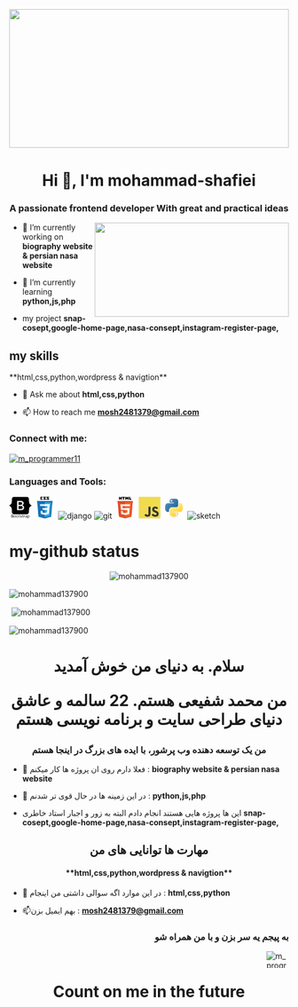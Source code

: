 <img src="https://www.uplooder.net/img/image/12/1ec1d845eee45dd042e5e195ffca8be5/68747470733a2f2f7468656163656d616b6572732e636f6d2f77702d636f6e74656e742f75706c6f6164732f323032302f30352f636f7573746f6d2d7765622e676966.gif)" height="250px" width="100%">
<h1 align="center">Hi 👋, I'm mohammad-shafiei</h1>
<h3 align="center">A passionate frontend developer With great and practical ideas</h3>


<img src="https://www.uplooder.net/img/image/39/41d40283525cdcb50bf6fadd230745a1/giphy.gif" width="350px" height="170px" align="right" >


- 🔭 I’m currently working on **biography website & persian nasa website**

- 🌱 I’m currently learning **python,js,php**

- my project **snap-cosept,google-home-page,nasa-consept,instagram-register-page,**

<h2> my skills </h2>   **html,css,python,wordpress & navigtion**

- 💬 Ask me about **html,css,python**

- 📫 How to reach me **mosh2481379@gmail.com**

<h3 align="left">Connect with me:</h3>
<p align="left">
<a href="https://instagram.com/m_programmer11" target="blank"><img align="center" src="https://raw.githubusercontent.com/rahuldkjain/github-profile-readme-generator/master/src/images/icons/Social/instagram.svg" alt="m_programmer11" height="30" width="40" /></a>
</p>

<h3 align="left">Languages and Tools:</h3>
<p align="left"> <a rel="noreferrer"> <img src="https://raw.githubusercontent.com/devicons/devicon/master/icons/bootstrap/bootstrap-plain-wordmark.svg" alt="bootstrap" width="40" height="40"/> </a> <a  target="_blank" rel="noreferrer"> <img src="https://raw.githubusercontent.com/devicons/devicon/master/icons/css3/css3-original-wordmark.svg" alt="css3" width="40" height="40"/> </a> <a _blank" rel="noreferrer"> <img src="https://cdn.worldvectorlogo.com/logos/django.svg" alt="django" width="40" height="40"/> </a> <a> <img src="https://www.vectorlogo.zone/logos/git-scm/git-scm-icon.svg" alt="git" width="40" height="40"/> </a> <a  target="_blank" rel="noreferrer"> <img src="https://raw.githubusercontent.com/devicons/devicon/master/icons/html5/html5-original-wordmark.svg" alt="html5" width="40" height="40"/> </a> <a  target="_blank" rel="noreferrer"> <img src="https://raw.githubusercontent.com/devicons/devicon/master/icons/javascript/javascript-original.svg" alt="javascript" width="40" height="40"/> </a> <a  target="_blank" rel="noreferrer"> <img src="https://raw.githubusercontent.com/devicons/devicon/master/icons/python/python-original.svg" alt="python" width="40" height="40"/> </a> <a  target="_blank" rel="noreferrer"> <img src="https://www.vectorlogo.zone/logos/sketchapp/sketchapp-icon.svg" alt="sketch" width="40" height="40"/> </a> </p>

# my-github status
<p align="center"> <img src="https://komarev.com/ghpvc/?username=mohammad137900&label=Profile%20views&color=0e75b6&style=flat" alt="mohammad137900" width="150px" height="65px"> </p>

<p><img align="center" src="https://github-readme-stats.vercel.app/api/top-langs?username=mohammad137900&show_icons=true&locale=en&layout=compact" alt="mohammad137900" /></p>

<p>&nbsp;<img align="center" src="https://github-readme-stats.vercel.app/api?username=mohammad137900&show_icons=true&locale=en" alt="mohammad137900" /></p>

<p><img align="center" src="https://github-readme-streak-stats.herokuapp.com/?user=mohammad137900&" alt="mohammad137900" /></p>


<h1 align="center"> سلام.
  به دنیای من خوش آمدید

  
  من محمد شفیعی هستم. 22 سالمه 
و عاشق دنیای طراحی سایت و برنامه نویسی هستم</h1>
<h3 align="center">من یک توسعه دهنده وب  پرشور، با ایده های بزرگ در اینجا هستم</h3>

- 🔭 فعلا دارم روی ان پروژه ها کار میکنم :  **biography website & persian nasa website**

- 🌱 در این زمینه ها در حال قوی تر شدنم : **python,js,php**

- این ها پروژه هایی هستند انجام دادم البته به زور و اجبار  استاد خاطری **snap-cosept,google-home-page,nasa-consept,instagram-register-page,**

<h2 align="center"> مهارت ها توانایی های من </h2>   <h4 align="center">**html,css,python,wordpress & navigtion**</h4>

- 💬 در این موارد اگه سوالی داشتی من اینجام : **html,css,python**

- 📫بهم ایمیل بزن : **mosh2481379@gmail.com**

 
  

<h3 align="right"> به پیجم یه سر بزن و با من همراه شو</h3>
<p align="right">

<a href="https://instagram.com/m_programmer11" target="blank" aign="right"><img align="right" src="https://raw.githubusercontent.com/rahuldkjain/github-profile-readme-generator/master/src/images/icons/Social/instagram.svg" alt="m_programmer11" height="30" width="40"  /></a>
</p>
<br>



<h1   align="center">Count on me in the future</h1>


